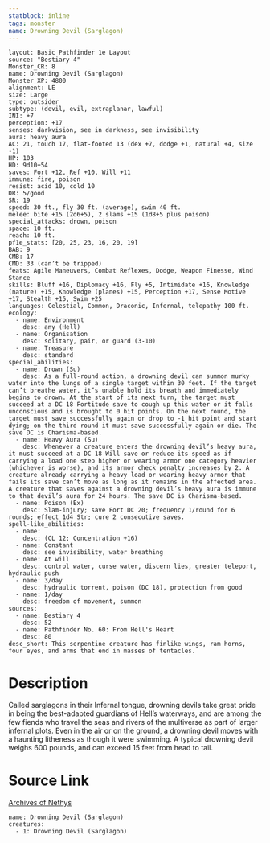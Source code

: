```yaml
---
statblock: inline
tags: monster
name: Drowning Devil (Sarglagon)
---
```

```statblock
layout: Basic Pathfinder 1e Layout
source: "Bestiary 4"
Monster_CR: 8
name: Drowning Devil (Sarglagon)
Monster_XP: 4800
alignment: LE
size: Large
type: outsider
subtype: (devil, evil, extraplanar, lawful)
INI: +7
perception: +17
senses: darkvision, see in darkness, see invisibility
aura: heavy aura
AC: 21, touch 17, flat-footed 13 (dex +7, dodge +1, natural +4, size -1)
HP: 103
HD: 9d10+54
saves: Fort +12, Ref +10, Will +11
immune: fire, poison
resist: acid 10, cold 10
DR: 5/good
SR: 19
speed: 30 ft., fly 30 ft. (average), swim 40 ft.
melee: bite +15 (2d6+5), 2 slams +15 (1d8+5 plus poison)
special_attacks: drown, poison
space: 10 ft.
reach: 10 ft.
pf1e_stats: [20, 25, 23, 16, 20, 19]
BAB: 9
CMB: 17
CMD: 33 (can’t be tripped)
feats: Agile Maneuvers, Combat Reflexes, Dodge, Weapon Finesse, Wind Stance
skills: Bluff +16, Diplomacy +16, Fly +5, Intimidate +16, Knowledge (nature) +15, Knowledge (planes) +15, Perception +17, Sense Motive +17, Stealth +15, Swim +25
languages: Celestial, Common, Draconic, Infernal, telepathy 100 ft.
ecology:
  - name: Environment
    desc: any (Hell)
  - name: Organisation
    desc: solitary, pair, or guard (3-10)
  - name: Treasure
    desc: standard
special_abilities:
  - name: Drown (Su)
    desc: As a full-round action, a drowning devil can summon murky water into the lungs of a single target within 30 feet. If the target can’t breathe water, it’s unable hold its breath and immediately begins to drown. At the start of its next turn, the target must succeed at a DC 18 Fortitude save to cough up this water or it falls unconscious and is brought to 0 hit points. On the next round, the target must save successfully again or drop to -1 hit point and start dying; on the third round it must save successfully again or die. The save DC is Charisma-based.
  - name: Heavy Aura (Su)
    desc: Whenever a creature enters the drowning devil’s heavy aura, it must succeed at a DC 18 Will save or reduce its speed as if carrying a load one step higher or wearing armor one category heavier (whichever is worse), and its armor check penalty increases by 2. A creature already carrying a heavy load or wearing heavy armor that fails its save can’t move as long as it remains in the affected area. A creature that saves against a drowning devil’s heavy aura is immune to that devil’s aura for 24 hours. The save DC is Charisma-based.
  - name: Poison (Ex)
    desc: Slam-injury; save Fort DC 20; frequency 1/round for 6 rounds; effect 1d4 Str; cure 2 consecutive saves.
spell-like_abilities:
  - name:
    desc: (CL 12; Concentration +16)
  - name: Constant
    desc: see invisibility, water breathing
  - name: At will
    desc: control water, curse water, discern lies, greater teleport, hydraulic push
  - name: 3/day
    desc: hydraulic torrent, poison (DC 18), protection from good
  - name: 1/day
    desc: freedom of movement, summon
sources:
  - name: Bestiary 4
    desc: 52
  - name: Pathfinder No. 60: From Hell's Heart
    desc: 80
desc_short: This serpentine creature has finlike wings, ram horns, four eyes, and arms that end in masses of tentacles.
```
# Description
Called sarglagons in their Infernal tongue, drowning devils take great pride in being the best-adapted guardians of Hell’s waterways, and are among the few fiends who travel the seas and rivers of the multiverse as part of larger infernal plots. Even in the air or on the ground, a drowning devil moves with a haunting litheness as though it were swimming. A typical drowning devil weighs 600 pounds, and can exceed 15 feet from head to tail.
# Source Link
[Archives of Nethys](https://aonprd.com/MonsterDisplay.aspx?ItemName=Drowning%20Devil%20(Sarglagon))
```encounter-table
name: Drowning Devil (Sarglagon)
creatures:
  - 1: Drowning Devil (Sarglagon)
```
